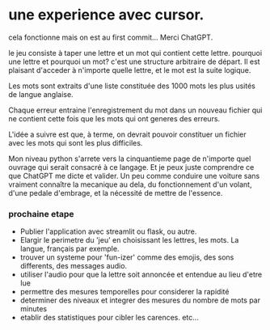 # une experience avec cursor. 
cela fonctionne mais on est au first commit...
Merci ChatGPT. 

le jeu consiste à taper une lettre et un mot qui contient cette lettre. 
pourquoi une lettre et pourquoi un mot? c'est une structure arbitraire de départ.
Il est plaisant d'acceder à n'importe quelle lettre, et le mot est la suite logique.

Les mots sont extraits d'une liste constituée des 1000 mots les plus usités de langue anglaise.

Chaque erreur entraine l'enregistrement du mot dans un nouveau fichier qui ne contient cette fois
que les mots qui ont generes des erreurs.

L'idée a suivre est que, à terme, on devrait pouvoir constituer un fichier avec les mots qui sont les plus difficiles.

Mon niveau python s'arrete vers la cinquantieme page de n'importe quel ouvrage qui serait consacré à ce langage.
Et je peux juste comprendre ce que ChatGPT me dicte et valider. Un peu comme conduire une voiture sans vraiment connaître la mecanique au dela, 
du fonctionnement d'un volant, d'une pedale d'embrage, et la nécessité de mettre de l'essence.

### prochaine etape

- Publier l'application avec streamlit ou flask, ou autre.
- Elargir le perimetre du 'jeu' en choisissant les lettres, les mots. La langue, français par exemple.
- trouver un systeme pour 'fun-izer' comme des emojis, des sons differents, des messages audio.
- utiliser l'audio pour que la lettre soit annoncée et entendue au lieu d'etre lue
- permettre des mesures temporelles pour considerer la rapidité
- determiner des niveaux et integrer des mesures du nombre de mots par minutes
- etablir des statistiques pour cibler les carences. 
etc...
